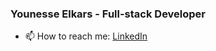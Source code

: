 ###  Younesse Elkars - Full-stack Developer


- 📫 How to reach me: [LinkedIn](https://www.linkedin.com/in/younesse-elkars/)


<!--
**YounesseElkars/YounesseElkars** is a ✨ _special_ ✨ repository because its `README.md` (this file) appears on your GitHub profile.

Here are some ideas to get you started:

- 🔭 I’m currently working on ...
- 🌱 I’m currently learning ...
- 👯 I’m looking to collaborate on ...
- 🤔 I’m looking for help with ...
- 💬 Ask me about ...

- 😄 Pronouns: ...
- ⚡ Fun fact: ...
-->
